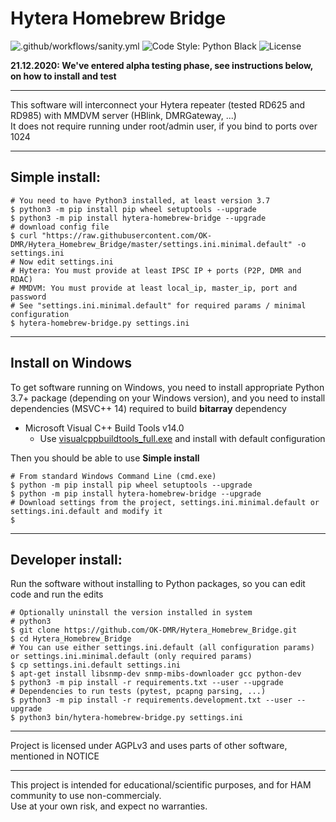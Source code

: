 # Hytera Homebrew Bridge

![.github/workflows/sanity.yml](https://github.com/smarek/Hytera_Homebrew_Bridge/workflows/Sanity/badge.svg?branch=master)
![Code Style: Python Black](https://img.shields.io/badge/code%20style-black-000000.svg)
![License](https://img.shields.io/github/license/smarek/Hytera_Homebrew_Bridge)


**21.12.2020: We've entered alpha testing phase, see instructions below, on how to install and test**

----

This software will interconnect your Hytera repeater (tested RD625 and RD985) with MMDVM server (HBlink, DMRGateway, ...)  
It does not require running under root/admin user, if you bind to ports over 1024

----
## Simple install:
```shell
# You need to have Python3 installed, at least version 3.7
$ python3 -m pip install pip wheel setuptools --upgrade
$ python3 -m pip install hytera-homebrew-bridge --upgrade
# download config file
$ curl "https://raw.githubusercontent.com/OK-DMR/Hytera_Homebrew_Bridge/master/settings.ini.minimal.default" -o settings.ini
# Now edit settings.ini
# Hytera: You must provide at least IPSC IP + ports (P2P, DMR and RDAC)
# MMDVM: You must provide at least local_ip, master_ip, port and password
# See "settings.ini.minimal.default" for required params / minimal configuration
$ hytera-homebrew-bridge.py settings.ini
```

----
## Install on Windows 

To get software running on Windows, you need to install appropriate Python 3.7+ package (depending on your Windows version),
and you need to install dependencies (MSVC++ 14) required to build **bitarray** dependency

- Microsoft Visual C++ Build Tools v14.0
  - Use [visualcppbuildtools_full.exe](https://go.microsoft.com/fwlink/?LinkId=691126) and install with default configuration
  
Then you should be able to use **Simple install**
```shell
# From standard Windows Command Line (cmd.exe) 
$ python -m pip install pip wheel setuptools --upgrade
$ python -m pip install hytera-homebrew-bridge --upgrade
# Download settings from the project, settings.ini.minimal.default or settings.ini.default and modify it
$ 
```


----
## Developer install:

Run the software without installing to Python packages, so you can edit code and run the edits

```shell
# Optionally uninstall the version installed in system
# python3
$ git clone https://github.com/OK-DMR/Hytera_Homebrew_Bridge.git
$ cd Hytera_Homebrew_Bridge
# You can use either settings.ini.default (all configuration params) or settings.ini.minimal.default (only required params)
$ cp settings.ini.default settings.ini
$ apt-get install libsnmp-dev snmp-mibs-downloader gcc python-dev
$ python3 -m pip install -r requirements.txt --user --upgrade
# Dependencies to run tests (pytest, pcapng parsing, ...)
$ python3 -m pip install -r requirements.development.txt --user --upgrade
$ python3 bin/hytera-homebrew-bridge.py settings.ini
```

----

Project is licensed under AGPLv3 and uses parts of other software, mentioned in NOTICE

----

This project is intended for educational/scientific purposes, and for HAM community to use non-commercialy.  
Use at your own risk, and expect no warranties.
